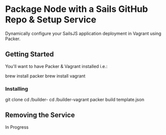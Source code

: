 # Package Node with a Sails GitHub Repo & Setup Service

Dynamically configure your SailsJS application deployment in Vagrant using Packer.

## Getting Started

You'll want to have Packer & Vagrant installed i.e.:

brew install packer
brew install vagrant

### Installing

git clone <this-repo-name>
cd <this-repo-name>/builder-
cd <this-repo-name>/builder-vagrant
packer build template.json

## Removing the Service

In Progress
